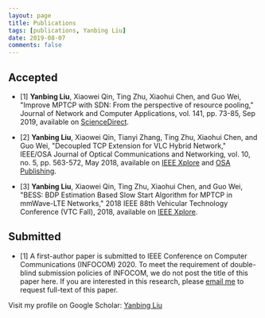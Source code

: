 ```yaml
---
layout: page
title: Publications
tags: [publications, Yanbing Liu]
date: 2019-08-07
comments: false
---
```

## Accepted
* [1] **Yanbing Liu**, Xiaowei Qin, Ting Zhu, Xiaohui Chen, and Guo Wei, "Improve MPTCP with SDN: From the perspective of resource pooling," Journal of Network and Computer Applications, vol. 141, pp. 73-85, Sep 2019, available on <a href="https://www.sciencedirect.com/science/article/pii/S1084804519301912" target="_blank">ScienceDirect</a>.

* [2] **Yanbing Liu**, Xiaowei Qin, Tianyi Zhang, Ting Zhu, Xiaohui Chen, and Guo Wei, "Decoupled TCP Extension for VLC Hybrid Network," IEEE/OSA Journal of Optical Communications and Networking, vol. 10, no. 5, pp. 563-572, May 2018, available on <a href="https://ieeexplore.ieee.org/document/8357658" target="_blank">IEEE Xplore</a> and <a href="https://www.osapublishing.org/jocn/fulltext.cfm?uri=jocn-10-5-563&id=385724" target="_blank">OSA Publishing</a>.

* [3] **Yanbing Liu**, Xiaowei Qin, Ting Zhu, Xiaohui Chen, and Guo Wei, "BESS: BDP Estimation Based Slow Start Algorithm for MPTCP in mmWave-LTE Networks," 2018 IEEE 88th Vehicular Technology Conference (VTC Fall), 2018, available on <a href="https://ieeexplore.ieee.org/document/8690815" target="_blank">IEEE Xplore</a>.

## Submitted

* [1] A first-author paper is submitted to IEEE Conference on Computer Communications (INFOCOM) 2020. To meet the requirement of double-blind submission policies of INFOCOM, we do not post the title of this paper here. If you are interested in this research, please <a href="mailto:{{ site.email }}?subject=Publications">email me</a> to request full-text of this paper.

Visit my profile on Google Scholar: <a href="https://scholar.google.com.hk/citations?user=XCaHtRUAAAAJ&hl=zh-CN" target="_blank">Yanbing Liu</a>
